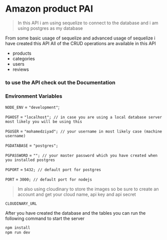 # Amazon product PAI

> In this API i am using sequelize to connect to the database and i am using postgres as my database

From some basic usage of sequelize and advanced usage of sequelize i have created this API
All of the CRUD operations are available in this API

- products
- categories
- users
- reviews

### to use the API check out the Documentation

### Environment Variables

`NODE_ENV` = `"development"`;

`PGHOST` = `"localhost"; // in case you are using a local database server most likely you will be using this`

`PGUSER` = `"mohamedziyad"; // your username in most likely case (machine username)`

`PGDATABASE` = `"postgres";`

`PGPASSWORD` = `""; // your master password which you have created when you installed postgres`

`PGPORT` = `5432; // default port for postgres`

`PORT` = `3000; // default port for nodejs`

> Im also using cloudinary to store the images so be sure to create an account and get your cloud name, api key and api secret

`CLOUDINARY_URL`

After you have created the database and the tables you can run the following command to start the server

```bash
npm install
npm run dev
```

